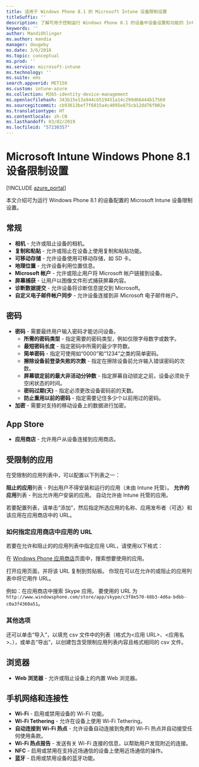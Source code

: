 ```yaml
---
title: 适用于 Windows Phone 8.1 的 Microsoft Intune 设备限制设置
titleSuffix: ''
description: 了解可用于控制运行 Windows Phone 8.1 的设备中设备设置和功能的 Intune 设置。
keywords: ''
author: MandiOhlinger
ms.author: mandia
manager: dougeby
ms.date: 3/6/2018
ms.topic: conceptual
ms.prod: ''
ms.service: microsoft-intune
ms.technology: ''
ms.suite: ems
search.appverid: MET150
ms.custom: intune-azure
ms.collection: M365-identity-device-management
ms.openlocfilehash: 343b15e13a944cb519451a14c299d66444b17569
ms.sourcegitcommit: cb93613bef7f6015a4c4095e875cb12dd76f002e
ms.translationtype: HT
ms.contentlocale: zh-CN
ms.lasthandoff: 03/02/2019
ms.locfileid: "57230357"
---
```

# <a name="microsoft-intune-windows-phone-81-device-restriction-settings"></a>Microsoft Intune Windows Phone 8.1 设备限制设置

[!INCLUDE [azure_portal](./includes/azure_portal.md)]

本文介绍可为运行 Windows Phone 8.1 的设备配置的 Microsoft Intune 设备限制设置。


## <a name="general"></a>常规

-   **相机** - 允许或阻止设备的相机。
-   **复制和粘贴** - 允许或阻止在设备上使用复制和粘贴功能。
-   **可移动存储** - 允许设备使用可移动存储，如 SD 卡。
-   **地理位置** - 允许设备利用位置信息。
-   **Microsoft 帐户** - 允许或阻止用户将 Microsoft 帐户链接到设备。
-   **屏幕捕获** - 让用户以图像文件形式捕获屏幕内容。
-   **诊断数据提交** - 允许设备将诊断信息提交到 Microsoft。
-   **自定义电子邮件帐户同步** - 允许设备连接到非 Microsoft 电子邮件帐户。

## <a name="password"></a>密码

-   **密码** - 需要最终用户输入密码才能访问设备。
    -   **所需的密码类型** - 指定需要的密码类型，例如仅限字母数字或数字。
    -   **最短密码长度** - 指定密码中所需的最少字符数。
    -   **简单密码** - 指定可使用如“0000”和“1234”之类的简单密码。
    -   **擦除设备前登录失败的次数** - 指定在擦除设备前允许输入错误密码的次数。
    -   **屏幕锁定前的最大非活动分钟数** - 指定屏幕自动锁定之前，设备必须处于空闲状态的时间。
    -   **密码过期(天)** - 指定必须更改设备密码前的天数。
    -   **防止重用以前的密码** - 指定需要记住多少个以前用过的密码。
-   **加密** - 需要对支持的移动设备上的数据进行加密。

## <a name="app-store"></a>App Store

-   **应用商店** - 允许用户从设备连接到应用商店。

## <a name="restricted-apps"></a>受限制的应用

在受限制的应用列表中，可以配置以下列表之一：

**阻止的应用**列表 - 列出用户不得安装和运行的应用（未由 Intune 托管）。
**允许的应用**列表 - 列出允许用户安装的应用。 自动允许由 Intune 托管的应用。

若要配置列表，请单击“添加”，然后指定所选应用的名称、应用发布者（可选）和该应用在应用商店中的 URL。

### <a name="how-to-specify-the-url-to-an-app-in-the-store"></a>如何指定应用商店中应用的 URL

若要在允许和阻止的的应用列表中指定应用 URL，请使用以下格式：

在 [Windows Phone 应用商店](https://www.microsoft.com/store/apps/windows-phone)页面中，搜索想要使用的应用。

打开应用页面，并将该 URL 复制到剪贴板。 你现在可以在允许的或阻止的应用列表中将它用作 URL。

例如：在应用商店中搜索 Skype 应用。 要使用的 URL 为 `http://www.windowsphone.com/store/app/skype/c3f8e570-68b3-4d6a-bdbb-c0a3f4360a51`。



### <a name="additional-options"></a>其他选项

还可以单击“导入”，以填充 csv 文件中的列表（格式为<应用 URL>、<应用名>、<app publisher>），或单击“导出”，以创建包含受限制应用列表内容且格式相同的 csv 文件。


## <a name="browser"></a>浏览器

-   **Web 浏览器** - 允许或阻止设备上的内置 Web 浏览器。

## <a name="cellular-and-connectivity"></a>手机网络和连接性

-   **Wi-Fi** - 启用或禁用设备的 Wi-Fi 功能。
-   **Wi-Fi Tethering** - 允许在设备上使用 Wi-Fi Tethering。
-   **自动连接到 Wi-Fi 热点** - 允许设备自动连接到免费的 Wi-Fi 热点并自动接受任何使用条款。
-   **Wi-Fi 热点报告** - 发送有关 Wi-Fi 连接的信息，以帮助用户发现附近的连接。
-   **NFC** - 启用或禁用在支持近场通信的设备上使用近场通信的操作。
-   **蓝牙** - 启用或禁用设备的蓝牙功能。
